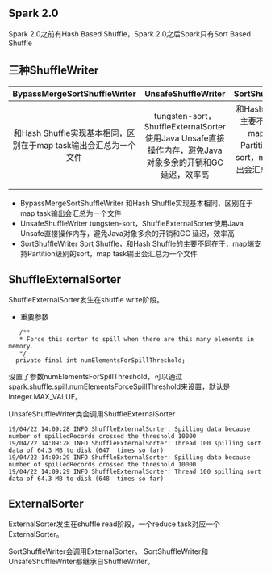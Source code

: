 Spark 2.0 
--
Spark 2.0之前有Hash Based Shuffle，Spark 2.0之后Spark只有Sort Based Shuffle

三种ShuffleWriter
--

|BypassMergeSortShuffleWriter| UnsafeShuffleWriter| SortShuffleWriter
| :-----------:|:-----------:| :-----:|
| 和Hash Shuffle实现基本相同，区别在于map task输出会汇总为一个文件     | tungsten-sort，ShuffleExternalSorter使用Java Unsafe直接操作内存，避免Java对象多余的开销和GC 延迟，效率高 | 和Hash Shuffle的主要不同在于，map端支持Partition级别的sort，map task输出会汇总为一个文件 |

* BypassMergeSortShuffleWriter	和Hash Shuffle实现基本相同，区别在于map task输出会汇总为一个文件
* UnsafeShuffleWriter	tungsten-sort，ShuffleExternalSorter使用Java Unsafe直接操作内存，避免Java对象多余的开销和GC 延迟，效率高
* SortShuffleWriter	Sort Shuffle，和Hash Shuffle的主要不同在于，map端支持Partition级别的sort，map task输出会汇总为一个文件


ShuffleExternalSorter
--
ShuffleExternalSorter发生在shuffle write阶段。

* 重要参数

```
   /**
   * Force this sorter to spill when there are this many elements in memory.
   */
  private final int numElementsForSpillThreshold;
  ```
设置了参数numElementsForSpillThreshold，可以通过spark.shuffle.spill.numElementsForceSpillThreshold来设置，默认是Integer.MAX_VALUE。

UnsafeShuffleWriter类会调用ShuffleExternalSorter


```
19/04/22 14:09:28 INFO ShuffleExternalSorter: Spilling data because number of spilledRecords crossed the threshold 10000
19/04/22 14:09:28 INFO ShuffleExternalSorter: Thread 100 spilling sort data of 64.3 MB to disk (647  times so far)
19/04/22 14:09:29 INFO ShuffleExternalSorter: Spilling data because number of spilledRecords crossed the threshold 10000
19/04/22 14:09:29 INFO ShuffleExternalSorter: Thread 100 spilling sort data of 64.3 MB to disk (648  times so far)
```

ExternalSorter
--
ExternalSorter发生在shuffle read阶段，一个reduce task对应一个ExternalSorter。

SortShuffleWriter会调用ExternalSorter。
SortShuffleWriter和UnsafeShuffleWriter都继承自ShuffleWriter。


